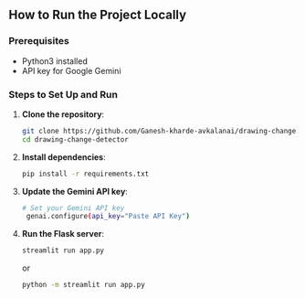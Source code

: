 ## How to Run the Project Locally
### Prerequisites
- Python3 installed
- API key for Google Gemini

### Steps to Set Up and Run
1. **Clone the repository**:
   ```bash
   git clone https://github.com/Ganesh-kharde-avkalanai/drawing-change-detector.git
   cd drawing-change-detector
   ```


2. **Install dependencies**:
   ```bash
   pip install -r requirements.txt
   ```

3. **Update the Gemini API key**:
   ```bash
   # Set your Gemini API key
    genai.configure(api_key="Paste API Key") 
   ```
   

4. **Run the Flask server**:
   ```bash
   streamlit run app.py
   ```

   or
   ```bash
   python -m streamlit run app.py
   ```
